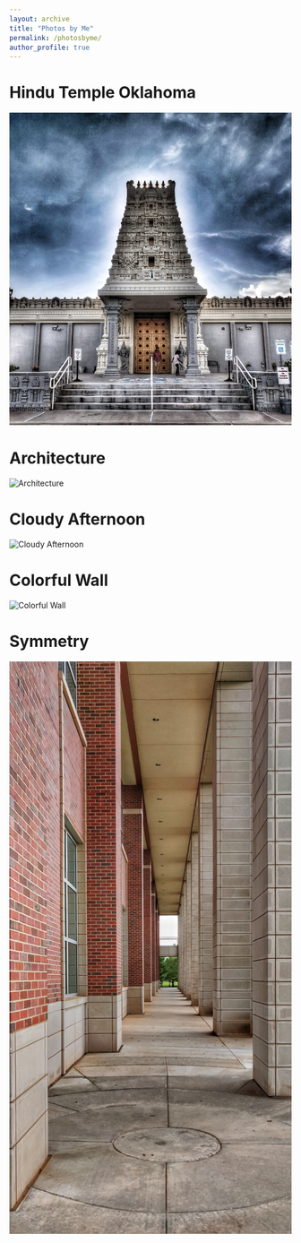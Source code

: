```yaml
---
layout: archive
title: "Photos by Me"
permalink: /photosbyme/
author_profile: true
---
```


Hindu Temple Oklahoma
======
![Hindu Temple Oklahoma](https://github.com/prithvirajkadiyala/prithvirajkadiyala.github.io/raw/master/images/IMG_20180901_185541_01-01.jpeg)

Architecture
======
![Architecture](https://github.com/prithvirajkadiyala/prithvirajkadiyala.github.io/raw/master/images/IMG_20180905_121705-01.jpeg)

Cloudy Afternoon
======
![Cloudy Afternoon](https://github.com/prithvirajkadiyala/prithvirajkadiyala.github.io/raw/master/images/IMG_20180903_154354-02.jpeg)

Colorful Wall
======
![Colorful Wall](https://github.com/prithvirajkadiyala/prithvirajkadiyala.github.io/raw/master/images/IMG_20180905_121209-01.jpeg)

Symmetry
======
![Symmetry](https://github.com/prithvirajkadiyala/prithvirajkadiyala.github.io/raw/master/images/IMG_20180905_121935-01.jpeg)
